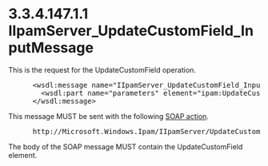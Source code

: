 <html dir="LTR" xmlns:mshelp="http://msdn.microsoft.com/mshelp" xmlns:ddue="http://ddue.schemas.microsoft.com/authoring/2003/5" xmlns:xlink="http://www.w3.org/1999/xlink" xmlns:tool="http://www.microsoft.com/tooltip">
 <body>
 <div id="header">
 <h1 class="heading">3.3.4.147.1.1 IIpamServer_UpdateCustomField_InputMessage</h1>
 </div>
 <div id="mainSection">
 <div id="mainBody">
 <div id="allHistory" class="saveHistory"></div>
 <div id="sectionSection0" class="section" name="collapseableSection">
 

<p>This is the request for the UpdateCustomField operation.</p>

<dl>
<dd>
<div><pre> &lt;wsdl:message name=&quot;IIpamServer_UpdateCustomField_InputMessage&quot;&gt;
   &lt;wsdl:part name=&quot;parameters&quot; element=&quot;ipam:UpdateCustomField&quot; /&gt;
 &lt;/wsdl:message&gt;
</pre></div>
</dd></dl>

<p>This message MUST be sent with the following <a href="21b4a631-8f28-420f-822f-c5f879d5046e.md#gt_c1358651-96c1-4ce0-8e1f-b0b7a94145e3">SOAP action</a>.</p>

<dl>
<dd>
<div><pre> http://Microsoft.Windows.Ipam/IIpamServer/UpdateCustomField
</pre></div>
</dd></dl>

<p>The body of the SOAP message MUST contain the
UpdateCustomField element.</p>


 </div>
 </div>
 </div>
 </body>
</html>